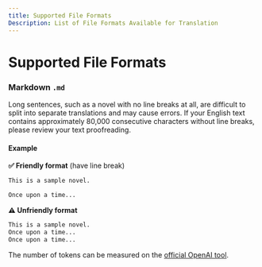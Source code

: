 ```yaml
---
title: Supported File Formats
Description: List of File Formats Available for Translation
---
```


# Supported File Formats

### Markdown `.md`

Long sentences, such as a novel with no line breaks at all, are difficult to split into separate translations and may cause errors. If your English text contains approximately 80,000 consecutive characters without line breaks, please review your text proofreading.

#### Example

**✅️ Friendly format** (have line break)

```md filename="sample.md"
This is a sample novel.

Once upon a time...
```

**⚠️ Unfriendly format**

```md filename="sample.md"
This is a sample novel.
Once upon a time...
Once upon a time...
```


The number of tokens can be measured on the [official OpenAI tool](https://platform.openai.com/tokenizer).